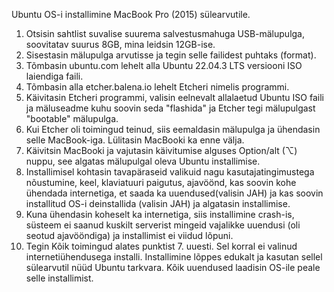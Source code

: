 Ubuntu OS-i installimine MacBook Pro (2015) sülearvutile.

1. Otsisin sahtlist suvalise suurema salvestusmahuga USB-mälupulga, soovitatav suurus 8GB, mina leidsin 12GB-ise.
2. Sisestasin mälupulga arvutisse ja tegin selle failidest puhtaks (format).
3. Tõmbasin ubuntu.com lehelt alla Ubuntu 22.04.3 LTS versiooni ISO laiendiga faili.
4. Tõmbasin alla etcher.balena.io lehelt Etcheri nimelis programmi.
5. Käivitasin Etcheri programmi, valisin eelnevalt allalaetud Ubuntu ISO faili ja mäluseadme kuhu soovin seda "flashida" ja Etcher tegi mälupulgast "bootable" mälupulga.
6. Kui Etcher oli toimingud teinud, siis eemaldasin mälupulga ja ühendasin selle MacBook-iga. Lülitasin MacBooki ka enne välja.
7. Käivitsin MacBooki ja vajutasin käivitumise alguses Option/alt (⌥) nuppu, see algatas mälupulgal oleva Ubuntu installimise.
8. Installimisel kohtasin tavapäraseid valikuid nagu kasutajatingimustega nõustumine, keel, klaviatuuri paigutus, ajavöönd, kas soovin kohe ühendada internetiga, et saada ka uuendused(valisin JAH) ja kas soovin installitud OS-i deinstallida (valisin JAH) ja algatasin installimise.
9. Kuna ühendasin koheselt ka internetiga, siis installimine crash-is, süsteem ei saanud kuskilt serverist mingeid vajalikke uuendusi (oli seotud ajavööndiga) ja installimist ei viidud lõpuni.
10. Tegin Kõik toimingud alates punktist 7. uuesti. Sel korral ei valinud internetiühendusega installi. Installimine lõppes edukalt ja kasutan sellel sülearvutil nüüd Ubuntu tarkvara. Kõik uuendused laadisin OS-ile peale selle installimist. 
